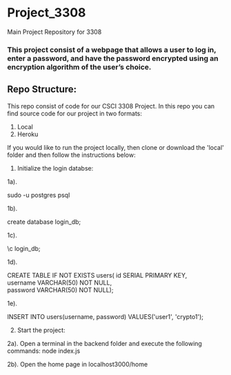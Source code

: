 # Project_3308
Main Project Repository for 3308

### This project consist of a webpage that allows a user to log in, enter a password, and have the password encrypted using an encryption algorithm of the user’s choice. 


## Repo Structure:
This repo consist of code for our CSCI 3308 Project.  In this repo you can find source code for our project in two formats:
1. Local
2. Heroku

If you would like to run the project locally, then clone or download the 'local' folder and then follow the instructions below:

1. Initialize the login databse:

1a).

sudo -u postgres psql

1b).

create database login_db;

1c).

\c login_db;

1d). 

CREATE TABLE IF NOT EXISTS users(
  id SERIAL PRIMARY KEY,           
  username VARCHAR(50) NOT NULL,   
  password VARCHAR(50) NOT NULL);  


1e).

INSERT INTO users(username, password)
VALUES('user1', 'crypto1'); 

2. Start the project:

2a). Open a terminal in the backend folder and execute the following commands:
node index.js

2b). Open the home page in localhost3000/home

